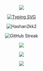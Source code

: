<div align="center">

<img src="https://i.ibb.co/pPNnd3K/gh-banenr2.png">

</div>
<div align="center">

[![Typing SVG](https://readme-typing-svg.demolab.com?font=IBM+Plex+Sans&weight=500&pause=1000&color=7678ED&center=true&vCenter=true&width=435&lines=Hi!+I'm+Hashan+Lakruwan;BSc+(Hons)+Software+Engineering)](https://git.io/typing-svg)

<p align="center"> <img src="https://komarev.com/ghpvc/?username=Hashan2kk2&label=Profile%20views&color=0d1117&style=for-the-badge" alt="Hashan2kk2" /> </p>

![GitHub Streak](https://streak-stats.demolab.com?user=PrabothCharith&theme=github-dark&hide_border=true&card_width=1000)

<p align="center">
  <a href="#">
    <img src="https://skillicons.dev/icons?i=androidstudio,idea,vscode,postman,cloudflare,vercel,netlify,nextjs&perline=8" />
  </a>
</p>
<p align="center">
  <a href="#">
    <img src="https://skillicons.dev/icons?i=react,tailwind,bootstrap,express,firebase,mysql,java,php&perline=8" />
  </a>
</p>
<p align="center">
  <a href="#">
    <img src="https://skillicons.dev/icons?i=javascript,kotlin,nodejs&perline=8" />
  </a>
</p>

</div>
